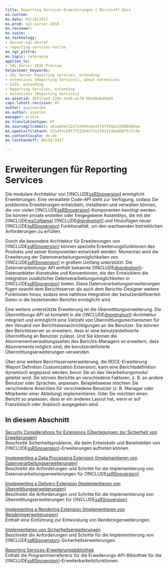 ```yaml
---
title: Reporting Services-Erweiterungen | Microsoft Docs
ms.custom: 
ms.date: 03/14/2017
ms.prod: sql-server-2016
ms.reviewer: 
ms.suite: 
ms.technology:
- docset-sql-devref
- reporting-services-native
ms.tgt_pltfrm: 
ms.topic: reference
applies_to:
- SQL Server 2016 Preview
helpviewer_keywords:
- SQL Server Reporting Services, extending
- extensions [Reporting Services], about extensions
- SSIS, extending
- Reporting Services, extending
- extensions [Reporting Services]
ms.assetid: 2bf17ae4-2292-4a58-a1f0-56e99abd9b69
caps.latest.revision: 45
author: guyinacube
ms.author: asaxton
manager: erikre
ms.translationtype: HT
ms.sourcegitcommit: a6aab5e722e732096e9e4ffdf458ac25088e09ae
ms.openlocfilehash: 37adf4c09f7f23294572a17631240ad88f51fc9e
ms.contentlocale: de-de
ms.lasthandoff: 08/03/2017

---
```

# <a name="reporting-services-extensions"></a>Erweiterungen für Reporting Services
  Die modulare Architektur von [!INCLUDE[ssRSnoversion](../../includes/ssrsnoversion-md.md)] ermöglicht Erweiterungen. Eine verwaltete Code-API steht zur Verfügung, sodass Sie problemlos Erweiterungen entwickeln, installieren und verwalten können, die von vielen [!INCLUDE[ssRSnoversion](../../includes/ssrsnoversion-md.md)]-Komponenten benötigt werden. Sie können private erstellen oder freigegebene Assemblys, die mit der [!INCLUDE[msCoName](../../includes/msconame-md.md)] [!INCLUDE[dnprdnshort](../../includes/dnprdnshort-md.md)] und Hinzufügen neuer [!INCLUDE[ssRSnoversion](../../includes/ssrsnoversion-md.md)] Funktionalität, um den wachsenden betrieblichen Anforderungen zu erfüllen.  
  
 Durch die besondere Architektur für Erweiterungen von [!INCLUDE[ssRSnoversion](../../includes/ssrsnoversion-md.md)] können spezielle Erweiterungsfunktionen des Produkts und seiner Komponenten entwickelt werden. Momentan wird die Erweiterung der Datenverarbeitungsmöglichkeiten von [!INCLUDE[ssRSnoversion](../../includes/ssrsnoversion-md.md)] in großem Umfang unterstützt. Die Datenverarbeitungs-API enthält bekannte [!INCLUDE[dnprdnshort](../../includes/dnprdnshort-md.md)]-Datenanbieter-Konstrukte und Konventionen, die den Entwicklern die Integration zusätzlicher Datenverarbeitungsmöglichkeiten in [!INCLUDE[ssRSnoversion](../../includes/ssrsnoversion-md.md)] bieten. Diese Datenverarbeitungserweiterungen fügen sowohl dem Berichtsserver als auch dem Berichts-Designer weitere Funktionen hinzu, sodass eine nahtlose Integration der benutzerdefinierten Daten in die bestehenden Berichte ermöglicht wird.  
  
 Eine weitere unterstützte Erweiterung ist die Übermittlungserweiterung. Die Übermittlungs-API ist komplett in die [!INCLUDE[dnprdnshort](../../includes/dnprdnshort-md.md)]-Architektur integriert und ermöglicht eine Vielzahl von Übermittlungsmechanismen für den Versand von Berichtsbenachrichtigungen an die Benutzer. Sie können den Berichtsserver so erweitern, dass er eine benutzerdefinierte Übermittlung an Benutzer zulässt. Und Sie können die Abonnementverwaltungsseiten des Berichts-Managers so erweitern, dass Abonnements möglich sind, die benutzerdefinierte Übermittlungserweiterungen verwenden.  
  
 Über eine weitere Berichtsservererweiterung, die RDCE-Erweiterung (Report Definition Customization Extension), kann eine Berichtsdefinition dynamisch angepasst werden, bevor Sie an das Verarbeitungsmodul geleitet wird. Sie können Berichte an verschiedene Faktoren, z. B. an andere Benutzer oder Sprachen, anpassen. Beispielsweise möchten Sie verschiedene Ansichten für verschiedene Benutzer (z. B. Manager oder Mitarbeiter einer Abteilung) implementieren. Oder Sie möchten einen Bericht so anpassen, dass er ein anderes Layout hat, wenn er auf Französisch oder Arabisch ausgegeben wird.  
  
## <a name="in-this-section"></a>In diesem Abschnitt  
 [Security Considerations for Extensions (Überlegungen zur Sicherheit von Erweiterungen)](../../reporting-services/extensions/security-considerations-for-extensions.md)  
 Beschreibt Sicherheitsprobleme, die beim Entwickeln und Bereitstellen von [!INCLUDE[ssRSnoversion](../../includes/ssrsnoversion-md.md)]-Erweiterungen auftreten können.  
  
 [Implementing a Data Processing Extension (Implementieren von Datenverarbeitungserweiterungen)](../../reporting-services/extensions/data-processing/implementing-a-data-processing-extension.md)  
 Beschreibt die Anforderungen und Schritte für die Implementierung von Datenverarbeitungserweiterungen für [!INCLUDE[ssRSnoversion](../../includes/ssrsnoversion-md.md)].  
  
 [Implementing a Delivery Extension (Implementieren von Übermittlungserweiterungen)](../../reporting-services/extensions/delivery-extension/implementing-a-delivery-extension.md)  
 Beschreibt die Anforderungen und Schritte für die Implementierung von Übermittlungserweiterungen für [!INCLUDE[ssRSnoversion](../../includes/ssrsnoversion-md.md)].  
  
 [Implementing a Rendering Extension (Implementieren von Renderingerweiterungen)](../../reporting-services/extensions/rendering-extension/implementing-a-rendering-extension.md)  
 Enthält eine Einführung zur Entwicklung von Renderingerweiterungen.  
  
 [Implementieren von Sicherheitserweiterungen](../../reporting-services/extensions/security-extension/implementing-a-security-extension.md)  
 Beschreibt die Anforderungen und Schritte für die Implementierung von [!INCLUDE[ssRSnoversion](../../includes/ssrsnoversion-md.md)]-Sicherheitserweiterungen.  
  
 [Reporting Services-Erweiterungsbibliothek](../../reporting-services/extensions/reporting-services-extension-library.md)  
 Enthält die Programmierreferenz für die Erweiterungs-API-Bibliothek für die [!INCLUDE[ssRSnoversion](../../includes/ssrsnoversion-md.md)]-Erweiterbarkeitsfunktionen.  
  
  
